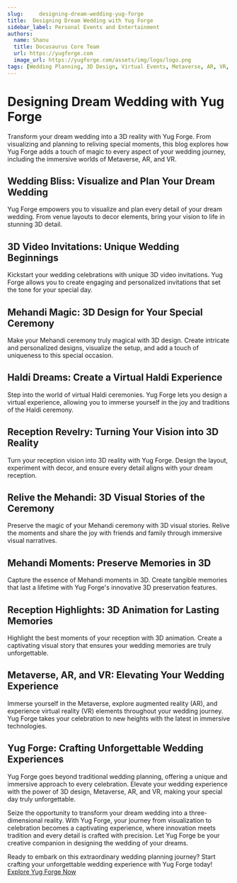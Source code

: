 ```yaml
---
slug:     designing-dream-wedding-yug-forge
title:  Designing Dream Wedding with Yug Forge
sidebar_label: Personal Events and Entertainment
authors:
  name: Shanu
  title: Docusaurus Core Team
  url: https://yugforge.com
  image_url: https://yugforge.com/assets/img/logo/logo.png
tags: [Wedding Planning, 3D Design, Virtual Events, Metaverse, AR, VR, Yug Forge, docusaurus]
---
```


# Designing Dream Wedding with Yug Forge

Transform your dream wedding into a 3D reality with Yug Forge. From visualizing and planning to reliving special moments, this blog explores how Yug Forge adds a touch of magic to every aspect of your wedding journey, including the immersive worlds of Metaverse, AR, and VR.

## Wedding Bliss: Visualize and Plan Your Dream Wedding

Yug Forge empowers you to visualize and plan every detail of your dream wedding. From venue layouts to decor elements, bring your vision to life in stunning 3D detail.

## 3D Video Invitations: Unique Wedding Beginnings

Kickstart your wedding celebrations with unique 3D video invitations. Yug Forge allows you to create engaging and personalized invitations that set the tone for your special day.

## Mehandi Magic: 3D Design for Your Special Ceremony

Make your Mehandi ceremony truly magical with 3D design. Create intricate and personalized designs, visualize the setup, and add a touch of uniqueness to this special occasion.

## Haldi Dreams: Create a Virtual Haldi Experience

Step into the world of virtual Haldi ceremonies. Yug Forge lets you design a virtual experience, allowing you to immerse yourself in the joy and traditions of the Haldi ceremony.

## Reception Revelry: Turning Your Vision into 3D Reality

Turn your reception vision into 3D reality with Yug Forge. Design the layout, experiment with decor, and ensure every detail aligns with your dream reception.

## Relive the Mehandi: 3D Visual Stories of the Ceremony

Preserve the magic of your Mehandi ceremony with 3D visual stories. Relive the moments and share the joy with friends and family through immersive visual narratives.

## Mehandi Moments: Preserve Memories in 3D

Capture the essence of Mehandi moments in 3D. Create tangible memories that last a lifetime with Yug Forge's innovative 3D preservation features.

## Reception Highlights: 3D Animation for Lasting Memories

Highlight the best moments of your reception with 3D animation. Create a captivating visual story that ensures your wedding memories are truly unforgettable.

## Metaverse, AR, and VR: Elevating Your Wedding Experience

Immerse yourself in the Metaverse, explore augmented reality (AR), and experience virtual reality (VR) elements throughout your wedding journey. Yug Forge takes your celebration to new heights with the latest in immersive technologies.

## Yug Forge: Crafting Unforgettable Wedding Experiences

Yug Forge goes beyond traditional wedding planning, offering a unique and immersive approach to every celebration. Elevate your wedding experience with the power of 3D design, Metaverse, AR, and VR, making your special day truly unforgettable.

Seize the opportunity to transform your dream wedding into a three-dimensional reality. With Yug Forge, your journey from visualization to celebration becomes a captivating experience, where innovation meets tradition and every detail is crafted with precision. Let Yug Forge be your creative companion in designing the wedding of your dreams.

Ready to embark on this extraordinary wedding planning journey? Start crafting your unforgettable wedding experience with Yug Forge today! [Explore Yug Forge Now](https://www.yugforge.com)

